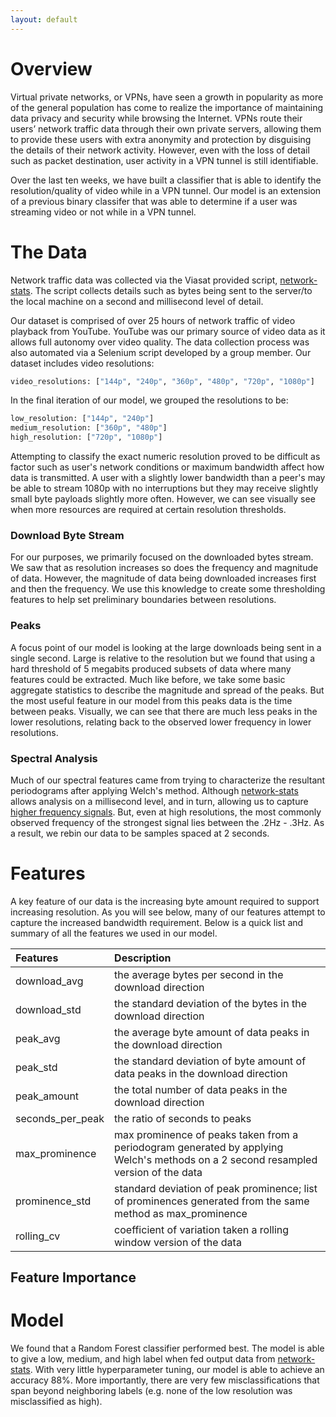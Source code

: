 ```yaml
---
layout: default
---
```


# Overview

Virtual private networks, or VPNs, have seen a growth in popularity as more of the general population has come to realize the importance of maintaining data privacy and security while browsing the Internet. VPNs route their users’ network traffic data through their own private servers, allowing them to provide these users with extra anonymity and protection by disguising the details of their network activity. However, even with the loss of detail such as packet destination, user activity in a VPN tunnel is still identifiable.

Over the last ten weeks, we have built a classifier that is able to identify the resolution/quality of video while in a VPN tunnel. Our model is an extension of a previous binary classifer that was able to determine if a user was streaming video or not while in a VPN tunnel.

# The Data

Network traffic data was collected via the Viasat provided script, [network-stats](https://github.com/viasat/network-stats). The script collects details such as bytes being sent to the server/to the local machine on a second and millisecond level of detail.

Our dataset is comprised of over 25 hours of network traffic of video playback from YouTube. YouTube was our primary source of video data as it allows full autonomy over video quality. The data collection process was also automated via a Selenium script developed by a group member. Our dataset includes video resolutions:

```python
video_resolutions: ["144p", "240p", "360p", "480p", "720p", "1080p"]
```

In the final iteration of our model, we grouped the resolutions to be:

```python
low_resolution: ["144p", "240p"]
medium_resolution: ["360p", "480p"]
high_resolution: ["720p", "1080p"]
```

Attempting to classify the exact numeric resolution proved to be difficult as factor such as user's network conditions or maximum bandwidth affect how data is transmitted. A user with a slightly lower bandwidth than a peer's may be able to stream 1080p with no interruptions but they may receive slightly small byte payloads slightly more often. However, we can see visually see when more resources are required at certain resolution thresholds.

### Download Byte Stream

For our purposes, we primarily focused on the downloaded bytes stream. We saw that as resolution increases so does the frequency and magnitude of data. However, the magnitude of data being downloaded increases first and then the frequency. We use this knowledge to create some thresholding features to help set preliminary boundaries between resolutions.

### Peaks

A focus point of our model is looking at the large downloads being sent in a single second. Large is relative to the resolution but we found that using a hard threshold of 5 megabits produced subsets of data where many features could be extracted. Much like before, we take some basic aggregate statistics to describe the magnitude and spread of the peaks. But the most useful feature in our model from this peaks data is the time between peaks. Visually, we can see that there are much less peaks in the lower resolutions, relating back to the observed lower frequency in lower resolutions.

### Spectral Analysis

Much of our spectral features came from trying to characterize the resultant periodograms after applying Welch's method. Although [network-stats](https://github.com/viasat/network-stats) allows analysis on a millisecond level, and in turn, allowing us to capture [higher frequency signals](https://en.wikipedia.org/wiki/Nyquist%E2%80%93Shannon_sampling_theorem). But, even at high resolutions, the most commonly observed frequency of the strongest signal lies between the .2Hz - .3Hz. As a result, we rebin our data to be samples spaced at 2 seconds.

# Features

A key feature of our data is the increasing byte amount required to support increasing resolution. As you will see below, many of our features attempt to capture the increased bandwidth requirement. Below is a quick list and summary of all the features we used in our model.

| Features         | Description                                                                                                                        |
| :--------------- | :--------------------------------------------------------------------------------------------------------------------------------- |
| download_avg     | the average bytes per second in the download direction                                                                             |
| download_std     | the standard deviation of the bytes in the download direction                                                                      |
| peak_avg         | the average byte amount of data peaks in the download direction                                                                    |
| peak_std         | the standard deviation of byte amount of data peaks in the download direction                                                      |
| peak_amount      | the total number of data peaks in the download direction                                                                           |
| seconds_per_peak | the ratio of seconds to peaks                                                                                                      |
| max_prominence   | max prominence of peaks taken from a periodogram generated by applying Welch's methods on a 2 second resampled version of the data |
| prominence_std   | standard deviation of peak prominence; list of prominences generated from the same method as max_prominence                        |
| rolling_cv       | coefficient of variation taken a rolling window version of the data                                                                |

## Feature Importance

# Model

We found that a Random Forest classifier performed best. The model is able to give a low, medium, and high label when fed output data from [network-stats](https://github.com/viasat/network-stats). With very little hyperparameter tuning, our model is able to achieve an accuracy 88%. More importantly, there are very few misclassifications that span beyond neighboring labels (e.g. none of the low resolution was misclassified as high).
